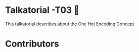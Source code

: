 # Talkatorial -T03 :tada:
 This talkatorial describes about the One Hot Encoding Concept 



# Contributors

